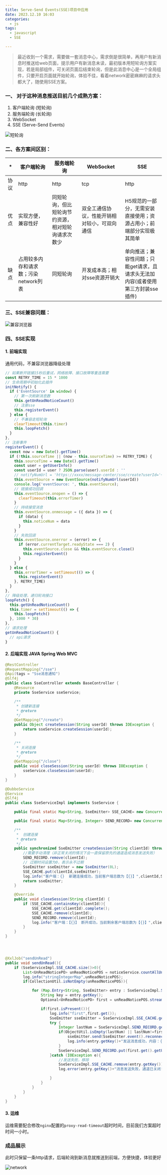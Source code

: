 ```yaml
---
title: Serve-Send Events(SSE)项目中应用
date: 2023.12.10 16:03
categories: 
  - js
tags:
  - javascript
  - SSE

---
```


>最近收到一个需求，需要做一套消息中心，需求倒是很简单，再用户有新消息时推送给web页面，提示用户有新消息未读，最初版本用短轮询方案实现，若是局部组件，可关闭页面后结束轮询，但是此消息中心是一个全局组件，只要开启页面就开始轮询，体验不佳，看着network密密麻麻的请求头都大了，随使用SSE方案。

### 一、 对于这种消息推送目前几个成熟方案：

1. 客户端轮询 (短轮询)
2. 服务端轮询 (长轮询)
3. WebSocket
4. SSE (Serve-Send Events)

<!-- more -->

![短轮询](https://fastly.jsdelivr.net/gh/BestJarvan/pic-imgs/imgs/WX20231205-151930.png)

### 二、各方案间区别：

|*|客户端轮询|服务端轮询|WebSocket|SSE|
|--|--|--|--|--|
|协议|http|http|tcp|http|
|优点|实现方便，兼容性好|同短轮询，但比短轮询节约资源，相对短轮询请求次数少|双全工通信协议，性能开销相对较小，可双向通信|H5规范的一部分，无需安装直接使用；资源占用小；前端部分实现极其简单|
|缺点|占用较多内存和请求数；污染network列表|同短轮询|开发成本高；相对sse资源开销大|单向推送；兼容性问题；只能get请求，且请求头无法加内容(或者使用第三方封装sse插件)|

### 三、SSE兼容问题：

![兼容浏览器](https://fastly.jsdelivr.net/gh/BestJarvan/pic-imgs/imgs/image-20231210170510078.png)

### 四、SSE实现

#### 1. 前端实现

通用代码，不兼容浏览器降级处理

```javascript
// 如果断开链接15秒后重试，网络故障、接口故障等重连需要
const RETRY_TIME = 15 * 1000
// 生命周期中初始化此插件
initNotify() {
  if ('EventSource' in window) {
    // 第一次刷新消息数
    this.getUnReadNoticeCount()
    // 注册sse
    this.registerEvent()
  } else {
    // 不兼容走短轮询
    clearTimeout(this.timer)
    this.loopFetch()
  }
},
// 注册事件
registerEvent() {
  const now = new Date().getTime()
  if (!this.sourceTime || (now - this.sourceTime) >= RETRY_TIME) {
    this.sourceTime = new Date().getTime()
    const user = getUserInfo()
    const userId = user ? JSON.parse(user).userId : ''
    // notifyNumUrl = 'https://xxxx/message-center/sse/create?userId='+id;
    this.eventSource = new EventSource(notifyNumUrl(userId))
    console.log('eventSource: ', this.eventSource);
    // 链接成功回调
    this.eventSource.onopen = () => {
      clearTimeout(this.errorTimer)
    }
    // 持续接受消息
    this.eventSource.onmessage = ({ data }) => {
      if (data) {
        this.noticeNum = data
      }
    }
    // 失败回调
    this.eventSource.onerror = (error) => {
      if (error.currentTarget.readyState === 2) {
        this.eventSource.close && this.eventSource.close()
        this.registerEvent()
      }
    }
  } else {
    this.errorTimer = setTimeout(() => {
      this.registerEvent()
    }, RETRY_TIME)
  }
},
// 降级处理，递归轮询接口
loopFetch() {
  this.getUnReadNoticeCount()
  this.timer = setTimeout(() => {
    this.loopFetch()
  }, 1000 * 30)
},
// 请求处理
getUnReadNoticeCount() {
  // api请求
}
```



#### 2. 后端实现 JAVA Spring Web MVC

```java
@RestController
@RequestMapping("/sse")
@Api(tags = "Sse消息通知")
@Slf4j
public class SseController extends BaseController {
    @Resource
    private SseService sseService;

    /**
     * 创建新连接
     * @return
     */
    @GetMapping("/create")
    public Object createSession(String userId) throws IOException {
        return sseService.createSession(userId);
    }

    /**
     * 关闭连接
     * @return
     */
    @GetMapping("/close")
    public void closeSession(String userId) throws IOException {
        sseService.closeSession(userId);
    }
}

@DubboService
@Service
@Slf4j
public class SseServiceImpl implements SseService {

    public final static Map<String, SseEmitter> SSE_CACHE= new ConcurrentHashMap<>();

    public final static Map<String, Integer> SEND_RECORD= new ConcurrentHashMap<>();

    /**
     *  创建连接
     * @return
     */
    public synchronized SseEmitter createSession(String clientId) throws IOException{
        //需要手动清理（非正常关闭的情况下会一直保留原先的通道造成消息发送失败）
        SEND_RECORD.remove(clientId);
        // 过期时间设置为0，表示永不过期
        SseEmitter sseEmitter = new SseEmitter(0L);
        SSE_CACHE.put(clientId,sseEmitter);
        log.info("客户端：{}  新建连接成功，当前客户端总数为【{}】",clientId,SSE_CACHE.size() );
        return sseEmitter;
    }

    @Override
    public void closeSession(String clientId) {
        if (SSE_CACHE.containsKey(clientId)){
            SSE_CACHE.get(clientId).complete();
            SSE_CACHE.remove(clientId);
            SEND_RECORD.remove(clientId);
            log.info("客户端：【{}】 断开成功，当前剩余客户端总数为【{}】",clientId,SSE_CACHE.size());
        }
    }
}




@XxlJob("sendUnRead")
public void sendUnRead(){
    if (SseServiceImpl.SSE_CACHE.size()>0){
        List<UnReadNoticePO> unReadNoticePOS = noticeService.countAllUnReadNotice(new ArrayList<>(SseServiceImpl.SSE_CACHE.keySet()));
        log.info("stringIntegerMap",unReadNoticePOS);
        if(CollectionUtil.isNotEmpty(unReadNoticePOS)){

            for (Map.Entry<String, SseEmitter> entry : SseServiceImpl.SSE_CACHE.entrySet()) {
                String key = entry.getKey();
                Optional<UnReadNoticePO> first = unReadNoticePOS.stream().filter(u -> u.getUserId().equals(key)).findFirst();

                if(first.isPresent()){
                    log.info("first",first.get());
                    SseEmitter sseEmitter = SseServiceImpl.SSE_CACHE.get(key);
                    try {
                        Integer lastNum = SseServiceImpl.SEND_RECORD.get(first.get().getUserId());
                        if(ObjectUtil.isEmpty(lastNum) || lastNum!=first.get().getNum()){
                            sseEmitter.send(SseEmitter.event().reconnectTime(1000).id(entry.getKey()).data(first.get().getNum()));
                            log.info(entry.getKey()+"发送消息成功，内容：{}",first.get().getNum());
                        }
                        SseServiceImpl.SEND_RECORD.put(first.get().getUserId(),first.get().getNum());
                    }catch (IOException e){
                        //发送失败，移除
                        SseServiceImpl.SSE_CACHE.remove(entry.getKey());
                        log.error(entry.getKey()+"消息发送失败，通道已关闭!",e);

                    }
                }
            }
        }
    }
}
```

#### 3. 运维

运维需要配合修改`nginx`配置的`proxy-read-timeout`超时时间，目前我们方案超时时间一小时。



### 成品展示

此时只保留一条http请求，后端轮询到新消息就推送到前端，方便快捷，体验更好

![network](https://fastly.jsdelivr.net/gh/BestJarvan/pic-imgs/imgs/image-20231210173206861.png)
